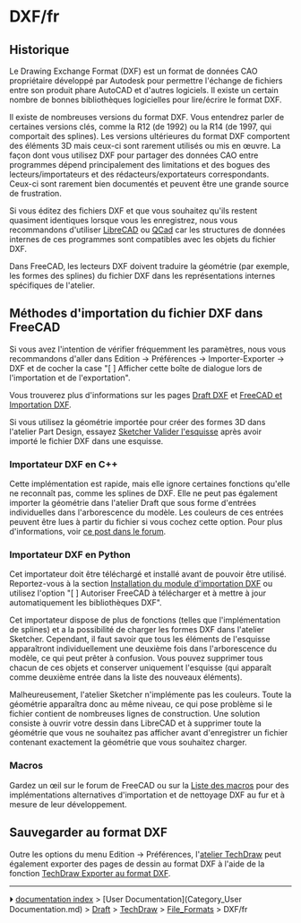 # DXF/fr
## Historique

Le Drawing Exchange Format (DXF) est un format de données CAO propriétaire développé par Autodesk pour permettre l\'échange de fichiers entre son produit phare AutoCAD et d\'autres logiciels. Il existe un certain nombre de bonnes bibliothèques logicielles pour lire/écrire le format DXF.

Il existe de nombreuses versions du format DXF. Vous entendrez parler de certaines versions clés, comme la R12 (de 1992) ou la R14 (de 1997, qui comportait des splines). Les versions ultérieures du format DXF comportent des éléments 3D mais ceux-ci sont rarement utilisés ou mis en œuvre. La façon dont vous utilisez DXF pour partager des données CAO entre programmes dépend principalement des limitations et des bogues des lecteurs/importateurs et des rédacteurs/exportateurs correspondants. Ceux-ci sont rarement bien documentés et peuvent être une grande source de frustration.

Si vous éditez des fichiers DXF et que vous souhaitez qu\'ils restent quasiment identiques lorsque vous les enregistrez, nous vous recommandons d\'utiliser [LibreCAD](https://fr.wikipedia.org/wiki/LibreCAD) ou [QCad](https://fr.wikipedia.org/wiki/QCad) car les structures de données internes de ces programmes sont compatibles avec les objets du fichier DXF.

Dans FreeCAD, les lecteurs DXF doivent traduire la géométrie (par exemple, les formes des splines) du fichier DXF dans les représentations internes spécifiques de l\'atelier.



## Méthodes d\'importation du fichier DXF dans FreeCAD 

Si vous avez l'intention de vérifier fréquemment les paramètres, nous vous recommandons d'aller dans Edition → Préférences → Importer-Exporter → DXF et de cocher la case \"\[ \] Afficher cette boîte de dialogue lors de l'importation et de l'exportation\".

Vous trouverez plus d\'informations sur les pages [Draft DXF](Draft_DXF/fr.md) et [FreeCAD et Importation DXF](FreeCAD_and_DXF_Import/fr.md).

Si vous utilisez la géométrie importée pour créer des formes 3D dans l\'atelier Part Design, essayez [Sketcher Valider l\'esquisse](Sketcher_ValidateSketch/fr.md) après avoir importé le fichier DXF dans une esquisse.



### Importateur DXF en C++ 

Cette implémentation est rapide, mais elle ignore certaines fonctions qu\'elle ne reconnaît pas, comme les splines de DXF. Elle ne peut pas également importer la géométrie dans l\'atelier Draft que sous forme d\'entrées individuelles dans l\'arborescence du modèle. Les couleurs de ces entrées peuvent être lues à partir du fichier si vous cochez cette option. Pour plus d\'informations, voir [ce post dans le forum](https://forum.freecadweb.org/viewtopic.php?f=3&t=32493).



### Importateur DXF en Python 

Cet importateur doit être téléchargé et installé avant de pouvoir être utilisé. Reportez-vous à la section [Installation du module d\'importation DXF](Dxf_Importer_Install/fr.md) ou utilisez l\'option \"\[ \] Autoriser FreeCAD à télécharger et à mettre à jour automatiquement les bibliothèques DXF\".

Cet importateur dispose de plus de fonctions (telles que l\'implémentation de splines) et a la possibilité de charger les formes DXF dans l\'atelier Sketcher. Cependant, il faut savoir que tous les éléments de l\'esquisse apparaîtront individuellement une deuxième fois dans l\'arborescence du modèle, ce qui peut prêter à confusion. Vous pouvez supprimer tous chacun de ces objets et conserver uniquement l\'esquisse (qui apparaît comme deuxième entrée dans la liste des nouveaux éléments).

Malheureusement, l\'atelier Sketcher n\'implémente pas les couleurs. Toute la géométrie apparaîtra donc au même niveau, ce qui pose problème si le fichier contient de nombreuses lignes de construction. Une solution consiste à ouvrir votre dessin dans LibreCAD et à supprimer toute la géométrie que vous ne souhaitez pas afficher avant d\'enregistrer un fichier contenant exactement la géométrie que vous souhaitez charger.

### Macros

Gardez un œil sur le forum de FreeCAD ou sur la [Liste des macros](Macros_recipes/fr.md) pour des implémentations alternatives d\'importation et de nettoyage DXF au fur et à mesure de leur développement.



## Sauvegarder au format DXF 

Outre les options du menu Edition → Préférences, l\'[atelier TechDraw](TechDraw_Workbench/fr.md) peut également exporter des pages de dessin au format DXF à l'aide de la fonction [TechDraw Exporter au format DXF](TechDraw_ExportPageDXF/fr.md).



---
⏵ [documentation index](../README.md) > [User Documentation](Category_User Documentation.md) > [Draft](Category_Draft.md) > [TechDraw](Category_TechDraw.md) > [File_Formats](Category_File_Formats.md) > DXF/fr

